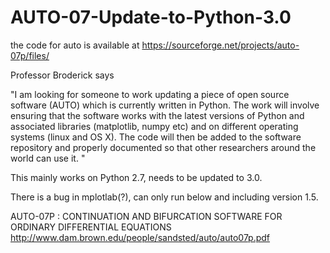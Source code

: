 # AUTO-07-Update-to-Python-3.0
the code for auto is available at https://sourceforge.net/projects/auto-07p/files/

Professor Broderick says

"I am looking for someone to work updating a piece of open source software (AUTO)
which is currently written in Python. The work will involve ensuring that the software
works with the latest versions of Python and associated libraries (matplotlib, numpy etc)
and on different operating systems (linux and OS X). The code will then be added to the
software repository and properly documented so that other researchers around the world
can use it. "

This mainly works on Python 2.7, needs to be updated to 3.0.

There is a bug in mplotlab(?), can only run below and including version 1.5.

AUTO-07P :
CONTINUATION AND BIFURCATION SOFTWARE
FOR ORDINARY DIFFERENTIAL EQUATIONS
http://www.dam.brown.edu/people/sandsted/auto/auto07p.pdf
